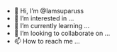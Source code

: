 - 👋 Hi, I’m @Iamsuparuss
- 👀 I’m interested in ...
- 🌱 I’m currently learning ...
- 💞️ I’m looking to collaborate on ...
- 📫 How to reach me ...

<!---
Iamsuparuss/Iamsuparuss is a ✨ special ✨ repository because its `README.md` (this file) appears on your GitHub profile.
You can click the Preview link to take a look at your changes.
--->
